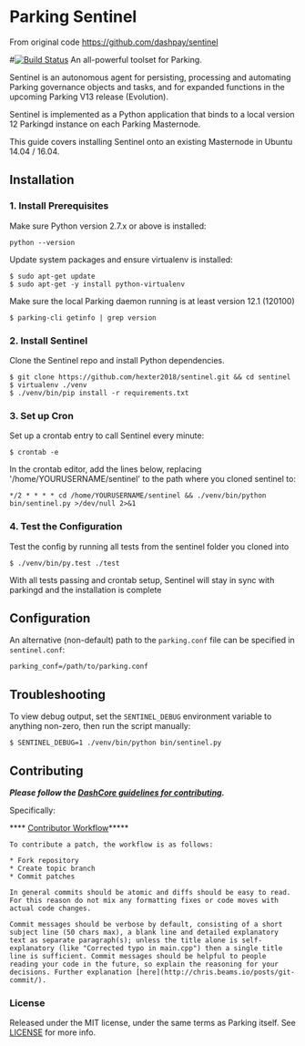 # Parking Sentinel

From original code https://github.com/dashpay/sentinel

#[![Build Status](https://travis-ci.org/hexter2018/sentinel.svg?branch=master)](https://travis-ci.org/hexter2018/sentinel)
An all-powerful toolset for Parking.

Sentinel is an autonomous agent for persisting, processing and automating Parking governance objects and tasks, and for expanded functions in the upcoming Parking V13 release (Evolution).

Sentinel is implemented as a Python application that binds to a local version 12 Parkingd instance on each Parking Masternode.

This guide covers installing Sentinel onto an existing Masternode in Ubuntu 14.04 / 16.04.

## Installation

### 1. Install Prerequisites

Make sure Python version 2.7.x or above is installed:

    python --version

Update system packages and ensure virtualenv is installed:

    $ sudo apt-get update
    $ sudo apt-get -y install python-virtualenv

Make sure the local Parking daemon running is at least version 12.1 (120100)

    $ parking-cli getinfo | grep version

### 2. Install Sentinel

Clone the Sentinel repo and install Python dependencies.

    $ git clone https://github.com/hexter2018/sentinel.git && cd sentinel
    $ virtualenv ./venv
    $ ./venv/bin/pip install -r requirements.txt

### 3. Set up Cron

Set up a crontab entry to call Sentinel every minute:

    $ crontab -e

In the crontab editor, add the lines below, replacing '/home/YOURUSERNAME/sentinel' to the path where you cloned sentinel to:

    */2 * * * * cd /home/YOURUSERNAME/sentinel && ./venv/bin/python bin/sentinel.py >/dev/null 2>&1

### 4. Test the Configuration

Test the config by running all tests from the sentinel folder you cloned into

    $ ./venv/bin/py.test ./test

With all tests passing and crontab setup, Sentinel will stay in sync with parkingd and the installation is complete

## Configuration

An alternative (non-default) path to the `parking.conf` file can be specified in `sentinel.conf`:

    parking_conf=/path/to/parking.conf

## Troubleshooting

To view debug output, set the `SENTINEL_DEBUG` environment variable to anything non-zero, then run the script manually:

    $ SENTINEL_DEBUG=1 ./venv/bin/python bin/sentinel.py

## Contributing

***Please follow the [DashCore guidelines for contributing](https://github.com/dashpay/dash/blob/master/CONTRIBUTING.md).***

Specifically:

**** [Contributor Workflow](https://github.com/dashpay/dash/blob/master/CONTRIBUTING.md#contributor-workflow)*****

    To contribute a patch, the workflow is as follows:

    * Fork repository
    * Create topic branch
    * Commit patches

    In general commits should be atomic and diffs should be easy to read. For this reason do not mix any formatting fixes or code moves with actual code changes.

    Commit messages should be verbose by default, consisting of a short subject line (50 chars max), a blank line and detailed explanatory text as separate paragraph(s); unless the title alone is self-explanatory (like "Corrected typo in main.cpp") then a single title line is sufficient. Commit messages should be helpful to people reading your code in the future, so explain the reasoning for your decisions. Further explanation [here](http://chris.beams.io/posts/git-commit/).

### License

Released under the MIT license, under the same terms as Parking itself. See [LICENSE](LICENSE) for more info.
